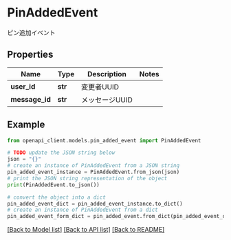 # PinAddedEvent

ピン追加イベント

## Properties

Name | Type | Description | Notes
------------ | ------------- | ------------- | -------------
**user_id** | **str** | 変更者UUID | 
**message_id** | **str** | メッセージUUID | 

## Example

```python
from openapi_client.models.pin_added_event import PinAddedEvent

# TODO update the JSON string below
json = "{}"
# create an instance of PinAddedEvent from a JSON string
pin_added_event_instance = PinAddedEvent.from_json(json)
# print the JSON string representation of the object
print(PinAddedEvent.to_json())

# convert the object into a dict
pin_added_event_dict = pin_added_event_instance.to_dict()
# create an instance of PinAddedEvent from a dict
pin_added_event_form_dict = pin_added_event.from_dict(pin_added_event_dict)
```
[[Back to Model list]](../README.md#documentation-for-models) [[Back to API list]](../README.md#documentation-for-api-endpoints) [[Back to README]](../README.md)


